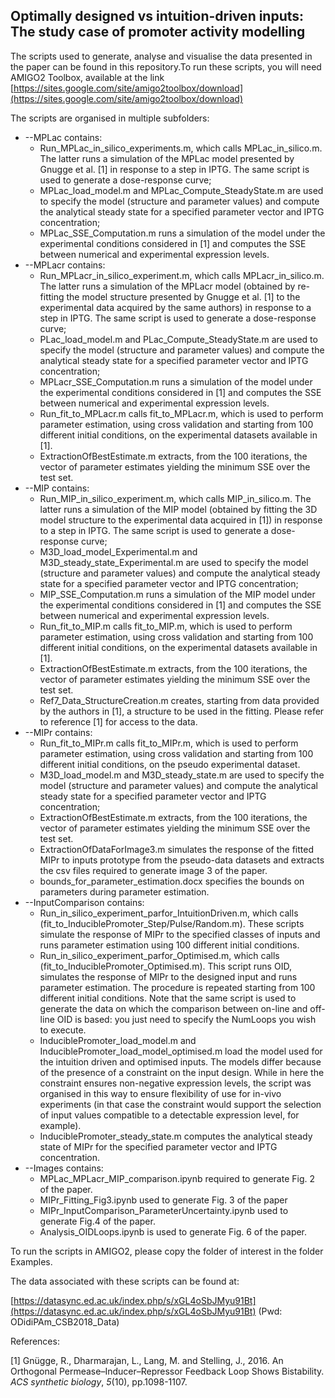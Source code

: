 ## Optimally designed vs intuition-driven inputs: The study case of promoter activity modelling ##


The scripts used to generate, analyse and visualise the data presented in the paper can be found in this repository.To run these scripts, you will need AMIGO2 Toolbox, available at the link [https://sites.google.com/site/amigo2toolbox/download](https://sites.google.com/site/amigo2toolbox/download)

The scripts are organised in multiple subfolders:

- --MPLac contains:
  - Run\_MPLac\_in\_silico\_experiments.m, which calls MPLac\_in\_silico.m. The latter runs a simulation of the MPLac model presented by Gnugge et al. [1] in response to a step in IPTG. The same script is used to generate a dose-response curve;
  - MPLac\_load\_model.m and MPLac\_Compute\_SteadyState.m are used to specify the model (structure and parameter values) and compute the analytical steady state for a specified parameter vector and IPTG concentration;
  - MPLac\_SSE\_Computation.m runs a simulation of the model under the experimental conditions considered in [1] and computes the SSE between numerical and experimental expression levels.
- --MPLacr contains:
  - Run\_MPLacr\_in\_silico\_experiment.m, which calls MPLacr\_in\_silico.m. The latter runs a simulation of the MPLacr model (obtained by re-fitting the model structure presented by Gnugge et al. [1]  to the experimental data acquired by the same authors) in response to a step in IPTG. The same script is used to generate a dose-response curve;
  - PLac\_load\_model.m and PLac\_Compute\_SteadyState.m are used to specify the model (structure and parameter values) and compute the analytical steady state for a specified parameter vector and IPTG concentration;
  - MPLacr\_SSE\_Computation.m runs a simulation of the model under the experimental conditions considered in [1] and computes the SSE between numerical and experimental expression levels.
  - Run\_fit\_to\_MPLacr.m calls fit\_to\_MPLacr.m, which is used to perform parameter estimation, using cross validation and starting from 100 different initial conditions, on the experimental datasets available in [1].
  - ExtractionOfBestEstimate.m extracts, from the 100 iterations, the vector of parameter estimates yielding the minimum SSE over the test set.
- --MIP contains:
  - Run\_MIP\_in\_silico\_experiment.m, which calls MIP\_in\_silico.m. The latter runs a simulation of the MIP model (obtained by fitting the 3D model structure to the experimental data acquired in [1]) in response to a step in IPTG. The same script is used to generate a dose-response curve;
  - M3D\_load\_model\_Experimental.m and M3D\_steady\_state\_Experimental.m are used to specify the model (structure and parameter values) and compute the analytical steady state for a specified parameter vector and IPTG concentration;
  - MIP\_SSE\_Computation.m runs a simulation of the MIP model under the experimental conditions considered in [1] and computes the SSE between numerical and experimental expression levels.
  - Run\_fit\_to\_MIP.m calls fit\_to\_MIP.m, which is used to perform parameter estimation, using cross validation and starting from 100 different initial conditions, on the experimental datasets available in [1].
  - ExtractionOfBestEstimate.m extracts, from the 100 iterations, the vector of parameter estimates yielding the minimum SSE over the test set.
  - Ref7\_Data\_StructureCreation.m creates, starting from data provided by the authors in [1], a structure to be used in the fitting. Please refer to reference [1] for access to the data.
- --MIPr contains:
  - Run\_fit\_to\_MIPr.m calls fit\_to\_MIPr.m, which is used to perform parameter estimation, using cross validation and starting from 100 different initial conditions, on the pseudo experimental dataset.
  - M3D\_load\_model.m and M3D\_steady\_state.m are used to specify the model (structure and parameter values) and compute the analytical steady state for a specified parameter vector and IPTG concentration;
  - ExtractionOfBestEstimate.m extracts, from the 100 iterations, the vector of parameter estimates yielding the minimum SSE over the test set.
  - ExtractionOfDataForImage3.m simulates the response of the fitted MIPr to inputs prototype from the pseudo-data datasets and extracts the csv files required to generate image 3 of the paper.
  - bounds_for_parameter_estimation.docx specifies the bounds on parameters during parameter estimation.
- --InputComparison contains:
  - Run\_in\_silico\_experiment\_parfor\_IntuitionDriven.m, which calls (fit\_to\_InduciblePromoter\_Step/Pulse/Random.m). These scripts simulate the response of MIPr to the specified classes of inputs and runs parameter estimation using 100 different initial conditions.
  - Run\_in\_silico\_experiment\_parfor\_Optimised.m, which calls (fit\_to\_InduciblePromoter\_Optimised.m). This script runs OID, simulates the response of MIPr to the designed input and runs parameter estimation. The procedure is repeated starting from 100 different initial conditions.  Note that the same script is used to generate the data on which the comparison between on-line and off-line OID is based: you just need to specify the NumLoops you wish to execute. 
  - InduciblePromoter\_load\_model.m and InduciblePromoter\_load\_model\_optimised.m load the model used for the intuition driven and 	optimised inputs. The models differ because of the presence of a constraint on the input design. While in here the constraint ensures non-negative expression levels, the script was organised in this way to ensure flexibility of use for in-vivo experiments (in that case the constraint would support the selection of input values compatible to a detectable expression level, for example).
  - InduciblePromoter\_steady\_state.m computes the analytical steady state of MIPr for the specified parameter vector and IPTG concentration.
- --Images contains:
  - MPLac\_MPLacr\_MIP\_comparison.ipynb required to generate Fig. 2 of the paper.
  - MIPr\_Fitting\_Fig3.ipynb used to generate Fig. 3 of the paper
  - MIPr\_InputComparison\_ParameterUncertainty.ipynb used to generate Fig.4 of the paper.
  - Analysis_OIDLoops.ipynb is used to generate Fig. 6 of the paper. 

To run the scripts in AMIGO2, please copy the folder of interest in the folder Examples.

The data associated with these scripts can be found at:

[https://datasync.ed.ac.uk/index.php/s/xGL4oSbJMyu91Bt](https://datasync.ed.ac.uk/index.php/s/xGL4oSbJMyu91Bt)
(Pwd: ODidiPAm\_CSB2018\_Data)

References:

[1] Gnügge, R., Dharmarajan, L., Lang, M. and Stelling, J., 2016. An Orthogonal Permease–Inducer–Repressor Feedback Loop Shows Bistability. _ACS synthetic biology_, _5_(10), pp.1098-1107.

